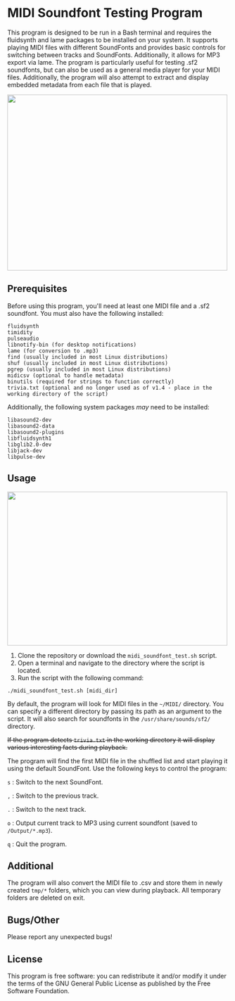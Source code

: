 # MIDI Soundfont Testing Program
This program is designed to be run in a Bash terminal and requires the fluidsynth and lame packages to be installed on your system. It supports playing MIDI files with different SoundFonts and provides basic controls for switching between tracks and SoundFonts. Additionally, it allows for MP3 export via lame. The program is particularly useful for testing .sf2 soundfonts, but can also be used as a general media player for your MIDI files. Additionally, the program will also attempt to extract and display embedded metadata from each file that is played.   

<img src="https://github.com/user-attachments/assets/40482a18-39b7-4219-9a13-dec6b62b6063" width="500" height="400">

## Prerequisites
Before using this program, you'll need at least one MIDI file and a .sf2 soundfont. You must also have the following installed:

```
fluidsynth
timidity
pulseaudio
libnotify-bin (for desktop notifications)
lame (for conversion to .mp3)
find (usually included in most Linux distributions)
shuf (usually included in most Linux distributions)
pgrep (usually included in most Linux distributions)
midicsv (optional to handle metadata)
binutils (required for strings to function correctly)
trivia.txt (optional and no longer used as of v1.4 - place in the working directory of the script)
```

Additionally, the following system packages _may_ need to be installed:

```
libasound2-dev
libasound2-data
libasound2-plugins
libfluidsynth1
libglib2.0-dev
libjack-dev
libpulse-dev
```

## Usage
<img src="https://github.com/user-attachments/assets/46b5ff33-af2b-4892-9aef-2d0a69c08c8a" width="500" height="350">

1. Clone the repository or download the `midi_soundfont_test.sh` script.
2. Open a terminal and navigate to the directory where the script is located.
3. Run the script with the following command:

```
./midi_soundfont_test.sh [midi_dir]
```

By default, the program will look for MIDI files in the `~/MIDI/` directory. You can specify a different directory by passing its path as an argument to the script. It will also search for soundfonts in the `/usr/share/sounds/sf2/` directory.

~~If the program detects `trivia.txt` in the working directory it will display various interesting facts during playback.~~ 

The program will find the first MIDI file in the shuffled list and start playing it using the default SoundFont.
Use the following keys to control the program:

`s` : Switch to the next SoundFont.

`,` : Switch to the previous track.

`.` : Switch to the next track.

`o` : Output current track to MP3 using current soundfont (saved to `/Output/*.mp3`). 

`q` : Quit the program.

## Additional
The program will also convert the MIDI file to .csv and store them in newly created `tmp/*` folders, which you can view during playback. All temporary folders are deleted on exit.

## Bugs/Other
Please report any unexpected bugs!

## License

This program is free software: you can redistribute it and/or modify
it under the terms of the GNU General Public License as published by
the Free Software Foundation.
